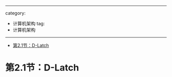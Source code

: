 
---
category: 
- 计算机架构
tag:
- 计算机架构
---

- [第2.1节：D-Latch](#第21节d-latch)

# 第2.1节：D-Latch


<center></center>

